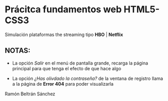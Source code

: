 # Prácitca fundamentos web HTML5-CSS3

Simulación plataformas the streaming tipo **HBO** | **Netflix**

## NOTAS: 

- La opción *Salir* en el menú de pantalla grande, recarga la página principal para que tenga el efecto de que hace algo

- La opción *¿Has olivdado la contraseña?* de la ventana de registro llama a la página de **Error 404** para poder visualizarla

Ramón Beltrán Sánchez
